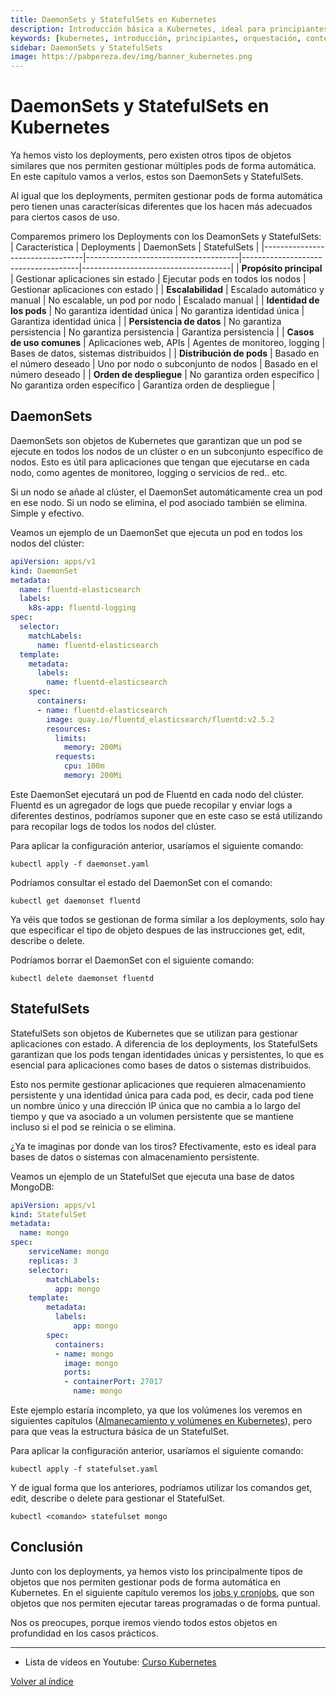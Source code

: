 ```yaml
---
title: DaemonSets y StatefulSets en Kubernetes 
description: Introducción básica a Kubernetes, ideal para principiantes que desean aprender sobre esta tecnología de orquestación de contenedores.
keywords: [kubernetes, introducción, principiantes, orquestación, contenedores]
sidebar: DaemonSets y StatefulSets 
image: https://pabpereza.dev/img/banner_kubernetes.png
---
```


# DaemonSets y StatefulSets en Kubernetes
Ya hemos visto los deployments, pero existen otros tipos de objetos similares que nos permiten gestionar múltiples pods de forma automática. En este capítulo vamos a verlos, estos son DaemonSets y StatefulSets.

Al igual que los deployments, permiten gestionar pods de forma automática pero tienen unas caracterísicas diferentes que los hacen más adecuados para ciertos casos de uso.

Comparemos primero los Deployments con los DeamonSets y StatefulSets:
| Característica                  | Deployments                          | DaemonSets                          | StatefulSets                        |
|---------------------------------|--------------------------------------|-------------------------------------|-------------------------------------|
| **Propósito principal**         | Gestionar aplicaciones sin estado    | Ejecutar pods en todos los nodos    | Gestionar aplicaciones con estado   |
| **Escalabilidad**               | Escalado automático y manual         | No escalable, un pod por nodo       | Escalado manual                     |
| **Identidad de los pods**       | No garantiza identidad única         | No garantiza identidad única        | Garantiza identidad única           |
| **Persistencia de datos**       | No garantiza persistencia            | No garantiza persistencia           | Garantiza persistencia              |
| **Casos de uso comunes**        | Aplicaciones web, APIs               | Agentes de monitoreo, logging       | Bases de datos, sistemas distribuidos |
| **Distribución de pods**        | Basado en el número deseado          | Uno por nodo o subconjunto de nodos | Basado en el número deseado         |
| **Orden de despliegue**         | No garantiza orden específico        | No garantiza orden específico       | Garantiza orden de despliegue       |


## DaemonSets
DaemonSets son objetos de Kubernetes que garantizan que un pod se ejecute en todos los nodos de un clúster o en un subconjunto específico de nodos. Esto es útil para aplicaciones que tengan que ejecutarse en cada nodo, como agentes de monitoreo, logging o servicios de red.. etc.

Si un nodo se añade al clúster, el DaemonSet automáticamente crea un pod en ese nodo. Si un nodo se elimina, el pod asociado también se elimina. Simple y efectivo.

Veamos un ejemplo de un DaemonSet que ejecuta un pod en todos los nodos del clúster:
```yaml
apiVersion: apps/v1
kind: DaemonSet
metadata:
  name: fluentd-elasticsearch
  labels:
    k8s-app: fluentd-logging
spec:
  selector:
    matchLabels:
      name: fluentd-elasticsearch
  template:
    metadata:
      labels:
        name: fluentd-elasticsearch
    spec:
      containers:
      - name: fluentd-elasticsearch
        image: quay.io/fluentd_elasticsearch/fluentd:v2.5.2
        resources:
          limits:
            memory: 200Mi
          requests:
            cpu: 100m
            memory: 200Mi
```

Este DaemonSet ejecutará un pod de Fluentd en cada nodo del clúster. Fluentd es un agregador de logs que puede recopilar y enviar logs a diferentes destinos, podríamos suponer que en este caso se está utilizando para recopilar logs de todos los nodos del clúster.

Para aplicar la configuración anterior, usaríamos el siguiente comando:
```shell
kubectl apply -f daemonset.yaml
```
Podríamos consultar el estado del DaemonSet con el comando:
```shell
kubectl get daemonset fluentd
```

Ya véis que todos se gestionan de forma similar a los deployments, solo hay que especificar el tipo de objeto despues de las instrucciones get, edit, describe o delete.

Podríamos borrar el DaemonSet con el siguiente comando:
```shell
kubectl delete daemonset fluentd
```


## StatefulSets
StatefulSets son objetos de Kubernetes que se utilizan para gestionar aplicaciones con estado. A diferencia de los deployments, los StatefulSets garantizan que los pods tengan identidades únicas y persistentes, lo que es esencial para aplicaciones como bases de datos o sistemas distribuidos.

Esto nos permite gestionar aplicaciones que requieren almacenamiento persistente y una identidad única para cada pod, es decir, cada pod tiene un nombre único y una dirección IP única que no cambia a lo largo del tiempo y que va asociado a un volumen persistente que se mantiene incluso si el pod se reinicia o se elimina.

¿Ya te imaginas por donde van los tiros? Efectivamente, esto es ideal para bases de datos o sistemas con almacenamiento persistente.

Veamos un ejemplo de un StatefulSet que ejecuta una base de datos MongoDB:
```yaml
apiVersion: apps/v1
kind: StatefulSet
metadata:
  name: mongo
spec:
    serviceName: mongo
    replicas: 3
    selector:
        matchLabels:
          app: mongo
    template:
        metadata:
          labels:
              app: mongo
        spec:
          containers:
          - name: mongo
            image: mongo
            ports:
            - containerPort: 27017
              name: mongo
```

Este ejemplo estaría incompleto, ya que los volúmenes los veremos en siguientes capítulos ([Almanecamiento y volúmenes en Kubernetes](./118.Almacenamiento.md)), pero para que veas la estructura básica de un StatefulSet.

Para aplicar la configuración anterior, usaríamos el siguiente comando:
```shell
kubectl apply -f statefulset.yaml
```

Y de igual forma que los anteriores, podríamos utilizar los comandos get, edit, describe o delete para gestionar el StatefulSet.
```shell
kubectl <comando> statefulset mongo
```


## Conclusión
Junto con los deployments, ya hemos visto los principalmente tipos de objetos que nos permiten gestionar pods de forma automática en Kubernetes. En el siguiente capítulo veremos los [jobs y cronjobs](110.Jobs.md), que son objetos que nos permiten ejecutar tareas programadas o de forma puntual.

Nos os preocupes, porque iremos viendo todos estos objetos en profundidad en los casos prácticos.


---
* Lista de vídeos en Youtube: [Curso Kubernetes](https://www.youtube.com/playlist?list=PLQhxXeq1oc2k9MFcKxqXy5GV4yy7wqSma)

[Volver al índice](README.md#índice)